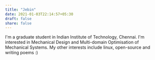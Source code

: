 ```yaml
---
title: "Jebin"
date: 2021-01-03T22:14:57+05:30
draft: false
share: false
---
```


I'm a graduate student in Indian Institute of Technology, Chennai. I'm interested in Mechanical Design and Multi-domain Optimisation of Mechanical Systems. My other interests include linux, open-source and writing poems :)
